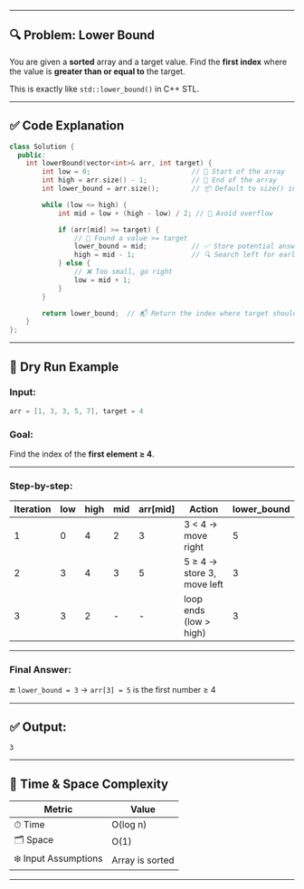 
---

## 🔍 Problem: **Lower Bound**

You are given a **sorted** array and a target value. Find the **first index** where the value is **greater than or equal to** the target.

This is exactly like `std::lower_bound()` in C++ STL.

---

## ✅ Code Explanation 

```cpp
class Solution {
  public:
    int lowerBound(vector<int>& arr, int target) {
        int low = 0;                         // 🔽 Start of the array
        int high = arr.size() - 1;           // 🔼 End of the array
        int lower_bound = arr.size();        // 📦 Default to size() in case target > all elements

        while (low <= high) {
            int mid = low + (high - low) / 2; // 🧮 Avoid overflow

            if (arr[mid] >= target) {
                // 🎯 Found a value >= target
                lower_bound = mid;           // ✅ Store potential answer
                high = mid - 1;              // 🔍 Search left for earlier answer
            } else {
                // ❌ Too small, go right
                low = mid + 1;
            }
        }

        return lower_bound;  // 📬 Return the index where target should go
    }
};
```

---

## 🏃 Dry Run Example

### Input:

```cpp
arr = [1, 3, 3, 5, 7], target = 4
```

### Goal:

Find the index of the **first element ≥ 4**.

---

### Step-by-step:

| Iteration | low | high | mid | arr\[mid] | Action                     | lower\_bound |
| --------- | --- | ---- | --- | --------- | -------------------------- | ------------ |
| 1         | 0   | 4    | 2   | 3         | 3 < 4 → move right         | 5            |
| 2         | 3   | 4    | 3   | 5         | 5 ≥ 4 → store 3, move left | 3            |
| 3         | 3   | 2    | -   | -         | loop ends (low > high)     | 3            |

---

### Final Answer:

🔚 `lower_bound = 3` → `arr[3] = 5` is the first number ≥ 4

---

## ✅ Output:

```
3
```

---

## 📌 Time & Space Complexity

| Metric               | Value           |
| -------------------- | --------------- |
| ⏱ Time               | O(log n)        |
| 🗂 Space             | O(1)            |
| ❄️ Input Assumptions | Array is sorted |

---
